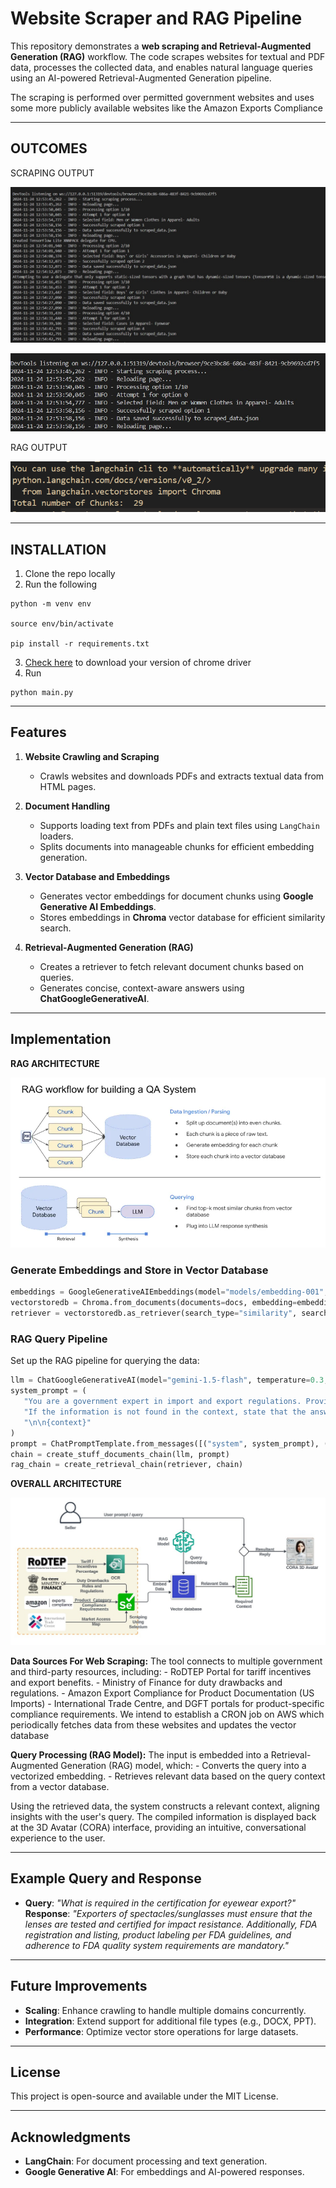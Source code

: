 # Website Scraper and RAG Pipeline 

This repository demonstrates a **web scraping and Retrieval-Augmented Generation (RAG)** workflow. The code scrapes websites for textual and PDF data, processes the collected data, and enables natural language queries using an AI-powered Retrieval-Augmented Generation pipeline.

The scraping is performed over permitted government websites and uses some more publicly available websites like the Amazon Exports Compliance


---
## OUTCOMES

SCRAPING OUTPUT

![web scrape](scraping.jpg)

![web scrape](scraping_output.jpg)


RAG OUTPUT

![rag](rag_outcome.png)


---
## INSTALLATION
  1) Clone the repo locally
  2) Run the following
```
python -m venv env

source env/bin/activate

pip install -r requirements.txt
```
  3) [Check here](https://googlechromelabs.github.io/chrome-for-testing/#:~:text=https%3A//storage.googleapis.com/chrome%2Dfor%2Dtesting%2Dpublic/131.0.6778.85/win64/chromedriver%2Dwin64.zip) to download your version of chrome driver
  4) Run
```
python main.py
```

---

## Features

1. **Website Crawling and Scraping**  
   - Crawls websites and downloads PDFs and extracts textual data from HTML pages.

2. **Document Handling**  
   - Supports loading text from PDFs and plain text files using `LangChain` loaders.
   - Splits documents into manageable chunks for efficient embedding generation.

3. **Vector Database and Embeddings**  
   - Generates vector embeddings for document chunks using **Google Generative AI Embeddings**.
   - Stores embeddings in **Chroma** vector database for efficient similarity search.

4. **Retrieval-Augmented Generation (RAG)**  
   - Creates a retriever to fetch relevant document chunks based on queries.
   - Generates concise, context-aware answers using **ChatGoogleGenerativeAI**.

---
## Implementation

**RAG ARCHITECTURE**

![RAG](rag_arch.png)

### **Generate Embeddings and Store in Vector Database**
```python
embeddings = GoogleGenerativeAIEmbeddings(model="models/embedding-001", google_api_key=os.getenv("GOOGLE_API_KEY"))
vectorstoredb = Chroma.from_documents(documents=docs, embedding=embeddings)
retriever = vectorstoredb.as_retriever(search_type="similarity", search_kwargs={"k": 5})
```

### **RAG Query Pipeline**
Set up the RAG pipeline for querying the data:
```python
llm = ChatGoogleGenerativeAI(model="gemini-1.5-flash", temperature=0.3, google_api_key=os.getenv("GOOGLE_API_KEY"))
system_prompt = (
   "You are a government expert in import and export regulations. Provide clear, concise answers based on the provided context. "
   "If the information is not found in the context, state that the answer is unavailable. "
   "\n\n{context}"
)
prompt = ChatPromptTemplate.from_messages([("system", system_prompt), ("human", "{input}")])
chain = create_stuff_documents_chain(llm, prompt)
rag_chain = create_retrieval_chain(retriever, chain)
```

**OVERALL ARCHITECTURE**

![ARCH](arch.jpg)

**Data Sources For Web Scraping:**
The tool connects to multiple government and third-party resources, including:
	- RoDTEP Portal for tariff incentives and export benefits.
	- Ministry of Finance for duty drawbacks and regulations.
	- Amazon Export Compliance for Product Documentation (US Imports)
	- International Trade Centre, and DGFT portals for product-specific compliance requirements.
We intend to establish a CRON job on AWS which periodically fetches data from these websites and updates the vector database

**Query Processing (RAG Model):**
The input is embedded into a Retrieval-Augmented Generation (RAG) model, which:
	- Converts the query into a vectorized embedding.
	- Retrieves relevant data based on the query context from a vector database.

Using the retrieved data, the system constructs a relevant context, aligning insights with the user's query.
The compiled information is displayed back at the 3D Avatar (CORA) interface, providing an intuitive, conversational experience to the user.

---

## Example Query and Response
- **Query**: *"What is required in the certification for eyewear export?"*  
  **Response**: *"Exporters of spectacles/sunglasses must ensure that the lenses are tested and certified for impact resistance.  Additionally, FDA registration and listing, product labeling per FDA guidelines, and adherence to FDA quality system requirements are mandatory."*

---

## Future Improvements
- **Scaling**: Enhance crawling to handle multiple domains concurrently.
- **Integration**: Extend support for additional file types (e.g., DOCX, PPT).
- **Performance**: Optimize vector store operations for large datasets.

---

## License
This project is open-source and available under the MIT License.

---

## Acknowledgments
- **LangChain**: For document processing and text generation.
- **Google Generative AI**: For embeddings and AI-powered responses.


